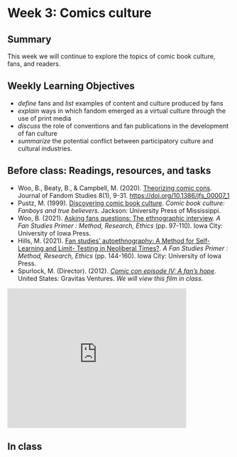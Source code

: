 # Week 3: Comics culture

## Summary
This week we will continue to explore the topics of comic book culture, fans, and readers.

## Weekly Learning Objectives
- *define* fans and *list* examples of content and culture produced by fans
- *explain* ways in which fandom emerged as a virtual culture through the use of print media
- *discuss* the role of conventions and fan publications in the development of fan culture
- *summarize* the potential conflict between participatory culture and cultural industries.

## Before class: Readings, resources, and tasks
- Woo, B., Beaty, B., & Campbell, M. (2020). [Theorizing comic cons](https://iu.instructure.com/files/149239316/download?download_frd=1). Journal of Fandom Studies 8(1), 9-31. <https://doi.org/10.1386/jfs_00007_1>
- Pustz, M. (1999). [Discovering comic book culture](https://iu.instructure.com/files/149239419/download?download_frd=1). *Comic book culture: Fanboys and true believers*. Jackson: University Press of Mississippi.
- Woo, B. (2021). [Asking fans questions: The ethnographic interview](https://iu.instructure.com/files/152950821/download?download_frd=1). *A Fan Studies Primer : Method, Research, Ethics* (pp. 97-110). Iowa City: University of Iowa Press.
- Hills, M. (2021). [Fan studies’ autoethnography: A Method for Self-Learning and Limit- Testing in Neoliberal Times?](https://iu.instructure.com/files/152950810/download?download_frd=1). *A Fan Studies Primer : Method, Research, Ethics* (pp. 144-160). Iowa City: University of Iowa Press.
- Spurlock, M. (Director). (2012). *[Comic con episode IV: A fan’s hope](https://youtu.be/ZN41gXXUlLI)*. United States: Gravitas Ventures. *We will view this film in class*.    
<iframe width="560" height="315" src="https://www.youtube.com/embed/ZN41gXXUlLI" title="YouTube video player" frameborder="0" allow="accelerometer; autoplay; clipboard-write; encrypted-media; gyroscope; picture-in-picture" allowfullscreen style="max-width:80%; margin:auto;"></iframe>

## In class